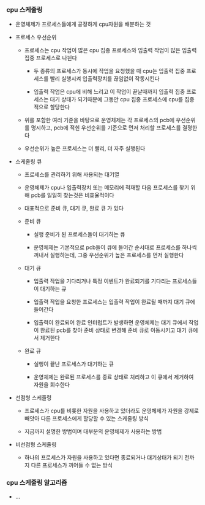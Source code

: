 ### cpu 스케줄링

* 운영체제가 프로세스들에게 공정하게 cpu자원을 배분하는 것

* 프로세스 우선순위

    - 프로세스는 cpu 작업이 많은 cpu 집중 프로세스와 입출력 작업이 많은 입출력 집중 프로세스로 나뉜다

        - 두 종류의 프로세스가 동시에 작업을 요청했을 때 cpu는 입출력 집중 프로세스를 빨리 실행시켜 입출력장치를 끊임없이 작동시킨다

        - 입출력 작업은 cpu에 비해 느리고 이 작업이 끝날때까지 입출력 집중 프로세스는 대기 상태가 되기때문에 그동안 cpu 집중 프로세스에 cpu를 집중적으로 할당한다

    - 위를 포함한 여러 기준을 바탕으로 운영체제는 각 프로세스의 pcb에 우선순위를 명시하고, pcb에 적힌 우선순위를 기준으로 먼저 처리할 프로세스를 결졍한다

    - 우선순위가 높은 프로세스는 더 빨리, 더 자주 실행된다

* 스케줄링 큐

    - 프로세스를 관리하기 위해 사용되는 대기열

    - 운영체제가 cpu나 입출력장치 또는 메모리에 적재할 다음 프로세스를 찾기 위해 pcb를 일일히 찾는것은 비효율적이다

    - 대표적으로 준비 큐, 대기 큐, 완료 큐 가 있다

    - 준비 큐

        - 실행 준비가 된 프로세스들이 대기하는 큐

        - 운영체제는 기본적으로 pcb들이 큐에 들어간 순서대로 프로세스를 하나씩 꺼내서 실행하는데, 그중 우선순위가 높은 프로세스를 먼저 실행한다

    - 대기 큐

        - 입출력 작업을 기다리거나 특정 이벤트가 완료되기를 기다리는 프로세스들이 대기하는 큐

        - 입출력 작업을 요청한 프로세스는 입출력 작업이 완료될 때까지 대기 큐에 들어간다

        - 입출력이 완료되어 완료 인터럽트가 발생하면 운영체제는 대기 큐에서 작업이 완료된 pcb를 찾아 준비 상태로 변경해 준비 큐로 이동시키고 대기 큐에서 제거한다

    - 완료 큐

        - 실행이 끝난 프로세스가 대기하는 큐

        - 운영체제는 완료된 프로세스를 종료 상태로 처리하고 이 큐에서 제거하여 자원을 회수한다

* 선점형 스케줄링

    - 프로세스가 cpu를 비롯한 자원을 사용하고 있더라도 운영체제가 자원을 강제로 빼앗아 다른 프로세스에게 할당할 수 있는 스케줄링 방식

    - 지금까지 설명한 방법이며 대부분의 운영체제가 사용하는 방법


* 비선점형 스케줄링 

    -    하나의 프로세스가 자원을 사용하고 있다면 종료되거나 대기상태가 되기 전까지 다른 프로세스가 끼어들 수 없는 방식


### cpu 스케줄링 알고리즘

* ...
